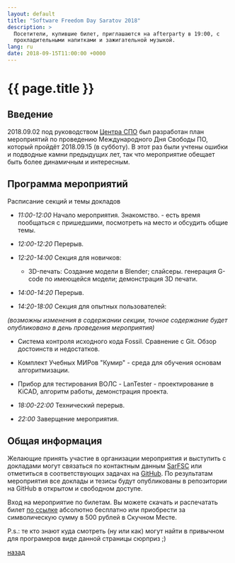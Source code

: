 ```yaml
---
layout: default
title: "Software Freedom Day Saratov 2018"
description: >
  Посетители, купившие билет, приглашаются на afterparty в 19:00, с
  прохладительными напитками и зажигательной музыкой.
lang: ru
date: 2018-09-15T11:00:00 +0000
---
```


# [](#header-1) {{ page.title }}

## Введение

2018.09.02 под руководством [Центра СПО](https://sarfsc.ru) был
разработан план мероприятий по проведению
Международного Дня Свободы ПО, который пройдёт 2018.09.15 (в субботу).
В этот раз были учтены ошибки и подводные камни предыдущих лет, так что
мероприятие обещает быть более динамичным и интересным.


## Программа мероприятий

Расписание секций и темы докладов

* *11:00-12:00* Начало мероприятия. Знакомство. - есть время пообщаться с
  пришедшими, посмотреть на место и обсудить общие темы.

* *12:00-12:20* Перерыв.

* *12:20-14:00* Секция для новичков:

  * 3D-печать: Создание модели в Blender; слайсеры. генерация G-code
  по имеющейся модели; демонстрация 3D печати.

* *14:00-14:20* Перерыв.

* *14:20-18:00* Секция для опытных пользователей:

 *(возможны изменения в содержании секции, точное содержание будет опубликовано в день проведения мероприятия)*

  * Система контроля исходного кода Fossil. Сравнение с Git. Обзор
  достоинств и недостатков.
  * Комплект Учебных МИРов "Кумир" - среда для обучения основам
  алгоритмизации.
  * Прибор для тестирования ВОЛС - LanTester - проектирование в KiCAD,
  алгоритм работы, демонстрация проекта.

* *18:00-22:00* Технический перерыв. 

<!-- А на самом деле afterparty с началом в 19:00, с
  прохладительными напитками и зажигательной музыкой. -->

* *22:00* Заверщение мероприятия. 

## Общая информация

Желающие принять участие в организации мероприятия и выступить с
докладами могут связаться по контактным данным
[SarFSC](https://sarfsc.ru/) или отметиться в соответствующих задачах на
[GitHub](https://github.com/boringplace). По результатам мероприятия
все доклады и тезисы будут опубликованы в репозитории на GitHub в
открытом и свободном доступе.

Вход на мероприятие по билетам. Вы можете скачать и распечатать билет
[по ссылке](https://raw.githubusercontent.com/boringplace/sfd-ticket/master/ticket/text-SFD-ru.txt)
абсолютно бесплатно или приобрести за символическую сумму в
500 рублей в Скучном Месте.

P.s.: те кто знают куда смотреть (ну или как) могут найти в привычном для програмеров виде данной страницы сюрприз ;)

[назад](../events/)

